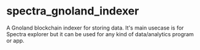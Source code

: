 # spectra_gnoland_indexer
A Gnoland blockchain indexer for storing data. It's main usecase is for Spectra explorer but it can be used for any kind of data/analytics program or app.

